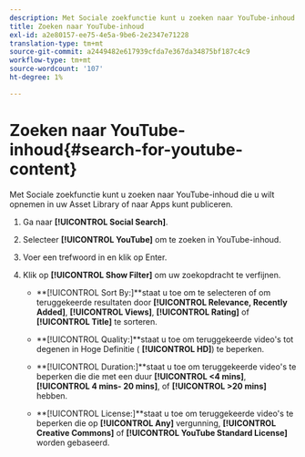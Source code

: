 ```yaml
---
description: Met Sociale zoekfunctie kunt u zoeken naar YouTube-inhoud die u wilt opnemen in uw Asset Library of naar Apps kunt publiceren.
title: Zoeken naar YouTube-inhoud
exl-id: a2e80157-ee75-4e5a-9be6-2e2347e71228
translation-type: tm+mt
source-git-commit: a2449482e617939cfda7e367da34875bf187c4c9
workflow-type: tm+mt
source-wordcount: '107'
ht-degree: 1%

---
```


# Zoeken naar YouTube-inhoud{#search-for-youtube-content}

Met Sociale zoekfunctie kunt u zoeken naar YouTube-inhoud die u wilt opnemen in uw Asset Library of naar Apps kunt publiceren.

1. Ga naar **[!UICONTROL Social Search]**.
1. Selecteer **[!UICONTROL YouTube]** om te zoeken in YouTube-inhoud.
1. Voer een trefwoord in en klik op Enter.
1. Klik op **[!UICONTROL Show Filter]** om uw zoekopdracht te verfijnen.

   * **[!UICONTROL Sort By:]**staat u toe om te selecteren of om teruggekeerde resultaten door **[!UICONTROL Relevance, Recently Added]**, **[!UICONTROL Views]**, **[!UICONTROL Rating]** of **[!UICONTROL Title]** te sorteren.

   * **[!UICONTROL Quality:]**staat u toe om teruggekeerde video&#39;s tot degenen in Hoge Definitie ( **[!UICONTROL HD]**) te beperken.

   * **[!UICONTROL Duration:]**staat u toe om teruggekeerde video&#39;s te beperken die die met een duur **[!UICONTROL <4 mins]**, **[!UICONTROL 4 mins- 20 mins]**, of **[!UICONTROL >20 mins]** hebben.

   * **[!UICONTROL License:]**staat u toe om teruggekeerde video&#39;s te beperken die op **[!UICONTROL Any]** vergunning, **[!UICONTROL Creative Commons]** of **[!UICONTROL YouTube Standard License]** worden gebaseerd.
